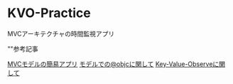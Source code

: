 # KVO-Practice
MVCアーキテクチャの時間監視アプリ

""参考記事

[MVCモデルの簡易アプリ](https://qiita.com/osamu1203/items/5f49dd6787f86e6c61d3)
[モデルでの@objcに関して](https://qiita.com/osamu1203/items/5f49dd6787f86e6c61d3)
[Key-Value-Observeに関して](https://qiita.com/shimesaba/items/30d2cff73bb39f0cd1c7)
